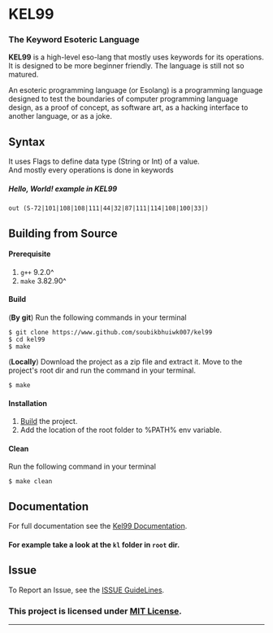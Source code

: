# KEL99
### The Keyword Esoteric Language
**KEL99** is a high-level eso-lang that mostly uses keywords for its operations. It is designed to be more beginner friendly. The language is still not so matured. 

An esoteric programming language (or Esolang) is a programming language designed to test the boundaries of computer programming language design, as a proof of concept, as software art, as a hacking interface to another language, or as a joke.

## Syntax
It uses Flags to define data type (String or Int) of a value.<br>
And mostly every operations is done in keywords <br>
##### Hello, World! example in KEL99
```
out (S-72|101|108|108|111|44|32|87|111|114|108|100|33|)
```
## Building from Source
#### Prerequisite
1. `g++` 9.2.0^
2. `make` 3.82.90^
#### Build
(**By git**) Run the following commands in your terminal
```shell
$ git clone https://www.github.com/soubikbhuiwk007/kel99
$ cd kel99
$ make
```

(**Locally**) Download the project as a zip file and extract it. Move to the project's root dir and run the command in your terminal.
```shell
$ make
```
#### Installation
1. [Build](#Build) the project.
2. Add the location of the root folder to %PATH% env variable.
#### Clean
Run the following command in your terminal
```shell
$ make clean
```
## Documentation
For full documentation see the [Kel99 Documentation](https://gist.github.com/soubikbhuiwk007/19daf1b3410f66aa949d01a08cb3a5e7).

#### For example take a look at the `kl` folder in `root` dir.
## Issue
To Report an Issue, see the [ISSUE GuideLines](ISSUE.md).

### This project is licensed under [MIT License](./LICENSE).
***
